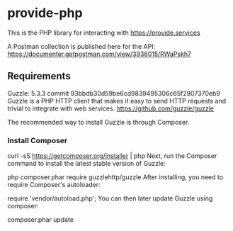 # provide-php
This is the PHP library for interacting with https://provide.services

A Postman collection is published here for the API:
https://documenter.getpostman.com/view/3936015/RWaPskh7

## Requirements

Guzzle: 5.3.3   commit 93bbdb30d59be6cd9839495306c65f2907370eb9
Guzzle is a PHP HTTP client that makes it easy to send HTTP requests and trivial to integrate with web services.
https://github.com/guzzle/guzzle


The recommended way to install Guzzle is through Composer.

### Install Composer
curl -sS https://getcomposer.org/installer | php
Next, run the Composer command to install the latest stable version of Guzzle:

php composer.phar require guzzlehttp/guzzle
After installing, you need to require Composer's autoloader:

require 'vendor/autoload.php';
You can then later update Guzzle using composer:

composer.phar update


